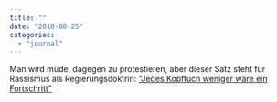```yaml
---
title: ""
date: "2018-08-25"
categories: 
  - "journal"
---
```


Man wird müde, dagegen zu protestieren, aber dieser Satz steht für Rassismus als Regierungsdoktrin: ["Jedes Kopftuch weniger wäre ein Fortschritt"](https://derstandard.at/2000085992883/Jedes-Kopftuch-weniger-waere-ein-Fortschritt)
